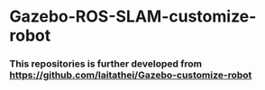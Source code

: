 # Gazebo-ROS-SLAM-customize-robot
### This repositories is further developed from https://github.com/laitathei/Gazebo-customize-robot
